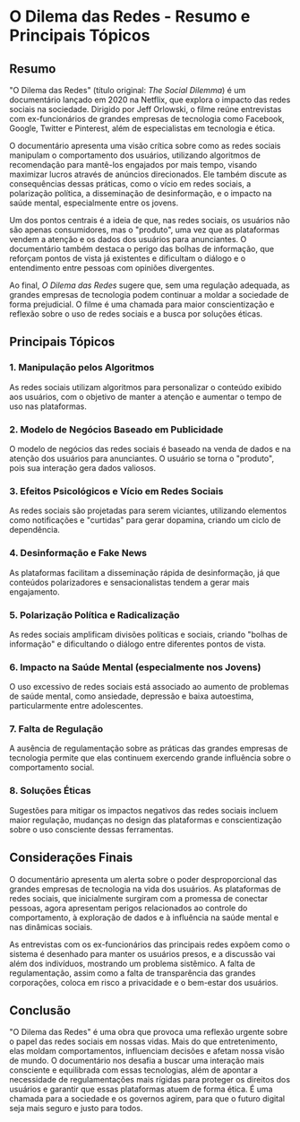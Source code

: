 
# O Dilema das Redes - Resumo e Principais Tópicos

## Resumo
"O Dilema das Redes" (título original: *The Social Dilemma*) é um documentário lançado em 2020 na Netflix, que explora o impacto das redes sociais na sociedade. Dirigido por Jeff Orlowski, o filme reúne entrevistas com ex-funcionários de grandes empresas de tecnologia como Facebook, Google, Twitter e Pinterest, além de especialistas em tecnologia e ética.

O documentário apresenta uma visão crítica sobre como as redes sociais manipulam o comportamento dos usuários, utilizando algoritmos de recomendação para mantê-los engajados por mais tempo, visando maximizar lucros através de anúncios direcionados. Ele também discute as consequências dessas práticas, como o vício em redes sociais, a polarização política, a disseminação de desinformação, e o impacto na saúde mental, especialmente entre os jovens.

Um dos pontos centrais é a ideia de que, nas redes sociais, os usuários não são apenas consumidores, mas o "produto", uma vez que as plataformas vendem a atenção e os dados dos usuários para anunciantes. O documentário também destaca o perigo das bolhas de informação, que reforçam pontos de vista já existentes e dificultam o diálogo e o entendimento entre pessoas com opiniões divergentes.

Ao final, *O Dilema das Redes* sugere que, sem uma regulação adequada, as grandes empresas de tecnologia podem continuar a moldar a sociedade de forma prejudicial. O filme é uma chamada para maior conscientização e reflexão sobre o uso de redes sociais e a busca por soluções éticas.

## Principais Tópicos

### 1. Manipulação pelos Algoritmos
As redes sociais utilizam algoritmos para personalizar o conteúdo exibido aos usuários, com o objetivo de manter a atenção e aumentar o tempo de uso nas plataformas.

### 2. Modelo de Negócios Baseado em Publicidade
O modelo de negócios das redes sociais é baseado na venda de dados e na atenção dos usuários para anunciantes. O usuário se torna o "produto", pois sua interação gera dados valiosos.

### 3. Efeitos Psicológicos e Vício em Redes Sociais
As redes sociais são projetadas para serem viciantes, utilizando elementos como notificações e "curtidas" para gerar dopamina, criando um ciclo de dependência.

### 4. Desinformação e Fake News
As plataformas facilitam a disseminação rápida de desinformação, já que conteúdos polarizadores e sensacionalistas tendem a gerar mais engajamento.

### 5. Polarização Política e Radicalização
As redes sociais amplificam divisões políticas e sociais, criando "bolhas de informação" e dificultando o diálogo entre diferentes pontos de vista.

### 6. Impacto na Saúde Mental (especialmente nos Jovens)
O uso excessivo de redes sociais está associado ao aumento de problemas de saúde mental, como ansiedade, depressão e baixa autoestima, particularmente entre adolescentes.

### 7. Falta de Regulação
A ausência de regulamentação sobre as práticas das grandes empresas de tecnologia permite que elas continuem exercendo grande influência sobre o comportamento social.

### 8. Soluções Éticas
Sugestões para mitigar os impactos negativos das redes sociais incluem maior regulação, mudanças no design das plataformas e conscientização sobre o uso consciente dessas ferramentas.

## Considerações Finais
O documentário apresenta um alerta sobre o poder desproporcional das grandes empresas de tecnologia na vida dos usuários. As plataformas de redes sociais, que inicialmente surgiram com a promessa de conectar pessoas, agora apresentam perigos relacionados ao controle do comportamento, à exploração de dados e à influência na saúde mental e nas dinâmicas sociais. 

As entrevistas com os ex-funcionários das principais redes expõem como o sistema é desenhado para manter os usuários presos, e a discussão vai além dos indivíduos, mostrando um problema sistêmico. A falta de regulamentação, assim como a falta de transparência das grandes corporações, coloca em risco a privacidade e o bem-estar dos usuários.

## Conclusão
"O Dilema das Redes" é uma obra que provoca uma reflexão urgente sobre o papel das redes sociais em nossas vidas. Mais do que entretenimento, elas moldam comportamentos, influenciam decisões e afetam nossa visão de mundo. O documentário nos desafia a buscar uma interação mais consciente e equilibrada com essas tecnologias, além de apontar a necessidade de regulamentações mais rígidas para proteger os direitos dos usuários e garantir que essas plataformas atuem de forma ética. É uma chamada para a sociedade e os governos agirem, para que o futuro digital seja mais seguro e justo para todos.